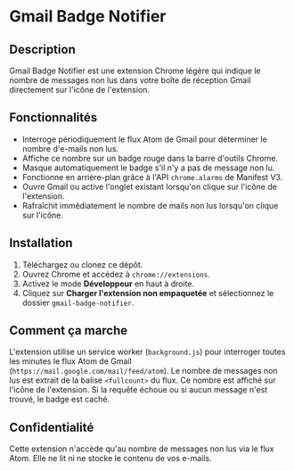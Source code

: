 # Gmail Badge Notifier

## Description
Gmail Badge Notifier est une extension Chrome légère qui indique le nombre de messages non lus dans votre boîte de réception Gmail directement sur l'icône de l'extension.

## Fonctionnalités
- Interroge périodiquement le flux Atom de Gmail pour déterminer le nombre d'e-mails non lus.
- Affiche ce nombre sur un badge rouge dans la barre d'outils Chrome.
- Masque automatiquement le badge s'il n'y a pas de message non lu.
- Fonctionne en arrière-plan grâce à l'API `chrome.alarms` de Manifest V3.
- Ouvre Gmail ou active l'onglet existant lorsqu'on clique sur l'icône de l'extension.
- Rafraîchit immédiatement le nombre de mails non lus lorsqu'on clique sur l'icône.

## Installation
1. Téléchargez ou clonez ce dépôt.
2. Ouvrez Chrome et accédez à `chrome://extensions`.
3. Activez le mode **Développeur** en haut à droite.
4. Cliquez sur **Charger l'extension non empaquetée** et sélectionnez le dossier `gmail-badge-notifier`.

## Comment ça marche
L'extension utilise un service worker (`background.js`) pour interroger toutes les minutes le flux Atom de Gmail (`https://mail.google.com/mail/feed/atom`).
Le nombre de messages non lus est extrait de la balise `<fullcount>` du flux. Ce nombre est affiché sur l'icône de l'extension. Si la requête échoue ou si aucun message n'est trouvé, le badge est caché.

## Confidentialité
Cette extension n'accède qu'au nombre de messages non lus via le flux Atom. Elle ne lit ni ne stocke le contenu de vos e-mails.
